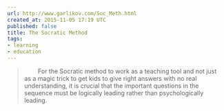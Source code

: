 ```yaml
---
url: http://www.garlikov.com/Soc_Meth.html
created_at: 2015-11-05 17:19 UTC
published: false
title: The Socratic Method
tags:
- learning
- education
---
```


<blockquote>        For the Socratic method to work as a teaching tool and not just as a magic trick to get kids to give right answers with no real understanding, it is crucial that the important questions in the sequence must be logically leading rather than psychologically leading.</blockquote>
